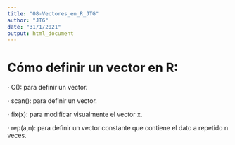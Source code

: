 ```yaml
---
title: "08-Vectores_en_R_JTG"
author: "JTG"
date: "31/1/2021"
output: html_document
---
```


# Cómo definir un vector en R:

$\cdot$ C(): para definir un vector.

$\cdot$ scan(): para definir un vector.

$\cdot$ fix(x): para modificar visualmente el vector x.

$\cdot$ rep(a,n): para definir un vector constante que contiene el dato a repetido n veces.




